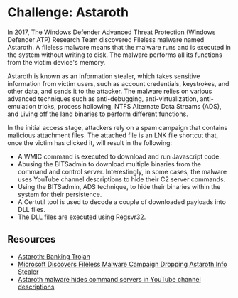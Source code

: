 # Challenge: Astaroth

In 2017, The Windows Defender Advanced Threat Protection (Windows Defender ATP) Research Team discovered Fileless malware named Astaroth. A fileless malware means that the malware runs and is executed in the system without writing to disk. The malware performs all its functions from the victim device's memory.

Astaroth is known as an information stealer, which takes sensitive information from victim users, such as account credentials, keystrokes, and other data, and sends it to the attacker. The malware relies on various advanced techniques such as anti-debugging, anti-virtualization, anti-emulation tricks, process hollowing, NTFS Alternate Data Streams (ADS), and Living off the land binaries to perform different functions. 

In the initial access stage, attackers rely on a spam campaign that contains malicious attachment files. The attached file is an LNK file shortcut that, once the victim has clicked it, will result in the following:

* A WMIC command is executed to download and run Javascript code.
* Abusing the BITSadmin to download multiple binaries from the command and control server. Interestingly, in some cases, the malware uses YouTube channel descriptions to hide their C2 server commands.
* Using the BITSadmin, ADS technique, to hide their binaries within the system for their persistence.
* A Certutil tool is used to decode a couple of downloaded payloads into DLL files.
* The DLL files are executed using Regsvr32.

## Resources

* [Astaroth: Banking Trojan](https://www.armor.com/resources/threat-intelligence/astaroth-banking-trojan/)
* [Microsoft Discovers Fileless Malware Campaign Dropping Astaroth Info Stealer](https://www.trendmicro.com/vinfo/de/security/news/cybercrime-and-digital-threats/microsoft-discovers-fileless-malware-campaign-dropping-astaroth-info-stealer)
* [Astaroth malware hides command servers in YouTube channel descriptions](https://www.zdnet.com/article/astaroth-malware-hides-command-servers-in-youtube-channel-descriptions/)


